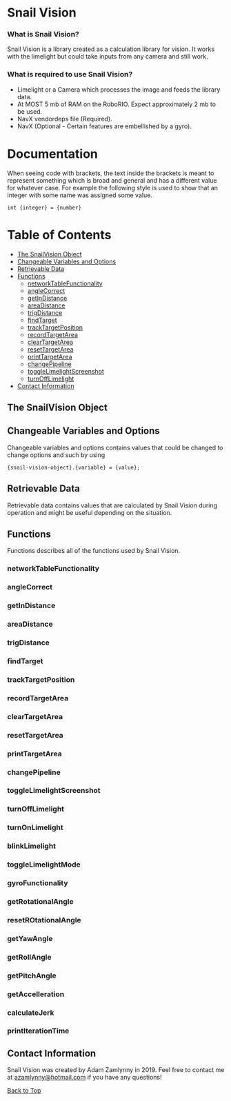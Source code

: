 # Snail Vision

### What is Snail Vision?

Snail Vision is a library created as a calculation library for vision. It works with the limelight but could take inputs from any camera and still work.

### What is required to use Snail Vision?

  * Limelight or a Camera which processes the image and feeds the library data.
  * At MOST 5 mb of RAM on the RoboRIO. Expect approximately 2 mb to be used.
  * NavX vendordeps file (Required).
  * NavX (Optional - Certain features are embellished by a gyro).
  
# Documentation
When seeing code with brackets, the text inside the brackets is meant to represent something which is broad and general and has a different value for whatever case. For example the following style is used to show that an integer with some name was assigned some value.
```
int {integer} = {number}
```


# Table of Contents
  * [The SnailVision Object](#the-snailvision-object)
  * [Changeable Variables and Options](#changeable-variables-and-options)
  * [Retrievable Data](#retrievable-data)
  * [Functions](#functions)
    * [networkTableFunctionality](#networktablefunctionality)
    * [angleCorrect](#anglecorrect)
    * [getInDistance](#getindistance)
    * [areaDistance](#areadistance)
    * [trigDistance](#trigdistance)
    * [findTarget](#findtarget)
    * [trackTargetPosition](#tracktargetposition)
    * [recordTargetArea](#recordtargetarea)
    * [clearTargetArea](#cleartargetarea)
    * [resetTargetArea](#resettargetarea)
    * [printTargetArea](#printtargetarea)
    * [changePipeline](#changepipeline)
    * [toggleLimelightScreenshot](#togglelimelightscreenshot)
    * [turnOffLimelight](#turnofflimelight)
  * [Contact Information](#contact-information)

## The SnailVision Object

## Changeable Variables and Options
Changeable variables and options contains values that could be changed to change options and such by using 

``` 
{snail-vision-object}.{variable} = {value};
``` 

## Retrievable Data
Retrievable data contains values that are calculated by Snail Vision during operation and might be useful depending on the situation.

## Functions
Functions describes all of the functions used by Snail Vision.

### networkTableFunctionality

### angleCorrect

### getInDistance

### areaDistance

### trigDistance

### findTarget

### trackTargetPosition

### recordTargetArea

### clearTargetArea

### resetTargetArea

### printTargetArea

### changePipeline

### toggleLimelightScreenshot

### turnOffLimelight

### turnOnLimelight

### blinkLimelight

### toggleLimelightMode

### gyroFunctionality

### getRotationalAngle

### resetROtationalAngle

### getYawAngle

### getRollAngle

### getPitchAngle

### getAccelleration

### calculateJerk

### printIterationTime

## Contact Information
Snail Vision was created by Adam Zamlynny in 2019. Feel free to contact me at azamlynny@hotmail.com if you have any questions!

[Back to Top](#snail-vision)
